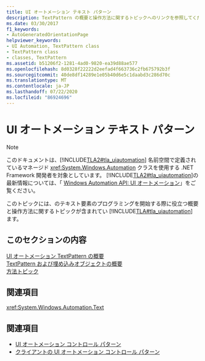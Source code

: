 ```yaml
---
title: UI オートメーション テキスト パターン
description: TextPattern の概要と操作方法に関するトピックへのリンクを参照してください。 これらのリンクを使用すると、Microsoft UI オートメーションのテキスト要素のプログラミングを始めることができます。
ms.date: 03/30/2017
f1_keywords:
- AutoGeneratedOrientationPage
helpviewer_keywords:
- UI Automation, TextPattern class
- TextPattern class
- classes, TextPattern
ms.assetid: b51206f2-1281-4ad0-9820-ea39d88ae577
ms.openlocfilehash: 8d0328f22222d2eefad4f663736c2fb675792b3f
ms.sourcegitcommit: 40de8df14289e1e05b40d6e5c1daabd3c286d70c
ms.translationtype: MT
ms.contentlocale: ja-JP
ms.lasthandoff: 07/22/2020
ms.locfileid: "86924696"
---
```

# <a name="ui-automation-text-pattern"></a>UI オートメーション テキスト パターン
> [!NOTE]
> このドキュメントは、[!INCLUDE[TLA2#tla_uiautomation](../../../includes/tla2sharptla-uiautomation-md.md)] 名前空間で定義されているマネージド <xref:System.Windows.Automation> クラスを使用する .NET Framework 開発者を対象としています。 [!INCLUDE[TLA2#tla_uiautomation](../../../includes/tla2sharptla-uiautomation-md.md)]の最新情報については、「 [Windows Automation API: UI オートメーション](/windows/win32/winauto/entry-uiauto-win32)」をご覧ください。  
  
 このトピックには、のテキスト要素のプログラミングを開始する際に役立つ概要と操作方法に関するトピックが含まれてい [!INCLUDE[TLA#tla_uiautomation](../../../includes/tlasharptla-uiautomation-md.md)] ます。  
  
## <a name="in-this-section"></a>このセクションの内容  
 [UI オートメーション TextPattern の概要](ui-automation-textpattern-overview.md)  
 [TextPattern および埋め込みオブジェクトの概要](textpattern-and-embedded-objects-overview.md)  
 [方法トピック](ui-automation-text-pattern-how-to-topics.md)  
  
## <a name="reference"></a>関連項目  
 <xref:System.Windows.Automation.Text>  
  
## <a name="see-also"></a>関連項目

- [UI オートメーション コントロール パターン](ui-automation-control-patterns.md)
- [クライアントの UI オートメーション コントロール パターン](ui-automation-control-patterns-for-clients.md)

